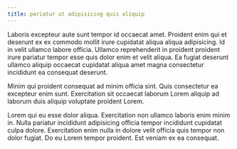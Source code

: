 ```yaml
---
title: pariatur ut adipisicing quis aliquip
---
```


Laboris excepteur aute sunt tempor id occaecat amet. Proident enim qui et deserunt ex ex commodo mollit irure cupidatat aliqua aliqua adipisicing. Id in velit ullamco labore officia. Ullamco reprehenderit in proident proident irure pariatur tempor esse quis dolor enim et velit aliqua. Ea fugiat deserunt ullamco aliquip occaecat cupidatat aliqua amet magna consectetur incididunt ea consequat deserunt.

Minim qui proident consequat ad minim officia sint. Quis consectetur ea excepteur enim sunt. Exercitation sit occaecat laborum Lorem aliquip ad laborum duis aliquip voluptate proident Lorem.

Lorem qui eu esse dolor aliqua. Exercitation non ullamco laboris enim minim in. Nulla pariatur incididunt adipisicing officia tempor incididunt cupidatat culpa dolore. Exercitation enim nulla in dolore velit officia quis tempor non dolor fugiat. Do eu Lorem tempor proident. Est veniam ex ea consequat.